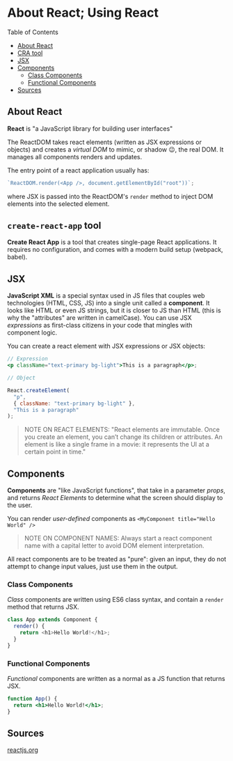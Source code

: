 # About React; Using React

Table of Contents

- [About React](#about-react)
- [CRA tool](#create-react-app-tool)
- [JSX](#jsx)
- [Components](#components)
  - [Class Components](#class-components)
  - [Functional Components](#functional-components)
- [Sources](#sources)

## About React

**React** is "a JavaScript library for building user interfaces"

The ReactDOM takes react elements (written as JSX expressions or objects) and creates a _virtual DOM_ to mimic, or shadow 😉, the real DOM. It manages all components renders and updates.

The entry point of a react application usually has:

```jsx
`ReactDOM.render(<App />, document.getElementById("root"))`;
```

where JSX is passed into the ReactDOM's `render` method to inject DOM elements into the selected element.

## `create-react-app` tool

**Create React App** is a tool that creates single-page React applications. It requires no configuration, and comes with a modern build setup (webpack, babel).

## JSX

**JavaScript XML** is a special syntax used in JS files that couples web technologies (HTML, CSS, JS) into a single unit called a **component**. It looks like HTML or even JS strings, but it is closer to JS than HTML (this is why the "attributes" are written in camelCase). You can use JSX _expressions_ as first-class citizens in your code that mingles with component logic.

You can create a react element with JSX expressions or JSX objects:

```jsx
// Expression
<p className="text-primary bg-light">This is a paragraph</p>;

// Object

React.createElement(
  "p",
  { className: "text-primary bg-light" },
  "This is a paragraph"
);
```

> NOTE ON REACT ELEMENTS: "React elements are immutable. Once you create an element, you can’t change its children or attributes. An element is like a single frame in a movie: it represents the UI at a certain point in time."

## Components

**Components** are "like JavaScript functions", that take in a parameter _props_, and returns _React Elements_ to determine what the screen should display to the user.

You can render _user-defined_ components as `<MyComponent title="Hello World" />`

> NOTE ON COMPONENT NAMES: Always start a react component name with a capital letter to avoid DOM element interpretation.

All react components are to be treated as "pure": given an input, they do not attempt to change input values, just use them in the output.

### Class Components

_Class_ components are written using ES6 class syntax, and contain a `render` method that returns JSX.

```js
class App extends Component {
  render() {
    return <h1>Hello World!</h1>;
  }
}
```

### Functional Components

_Functional_ components are written as a normal as a JS function that returns JSX.

```jsx
function App() {
  return <h1>Hello World!</h1>;
}
```

## Sources

[reactjs.org](https://reactjs.org)
